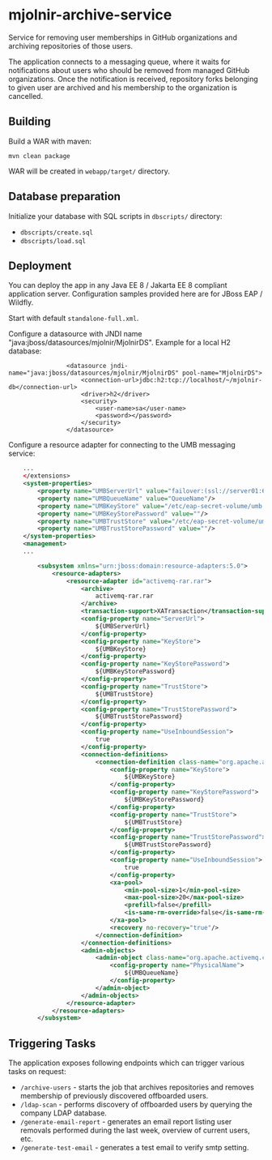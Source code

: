 # mjolnir-archive-service

Service for removing user memberships in GitHub organizations and archiving repositories of those users.

The application connects to a messaging queue, where it waits for notifications about users who should be removed from managed GitHub organizations.
Once the notification is received, repository forks belonging to given user are archived and his membership to the organization is cancelled.

## Building

Build a WAR with maven:

```
mvn clean package
```

WAR will be created in `webapp/target/` directory.

## Database preparation

Initialize your database with SQL scripts in `dbscripts/` directory:

* `dbscripts/create.sql`
* `dbscripts/load.sql`

## Deployment

You can deploy the app in any Java EE 8 / Jakarta EE 8 compliant application server. Configuration samples provided here are for JBoss EAP / Wildfly.

Start with default `standalone-full.xml`.

Configure a datasource with JNDI name "java:jboss/datasources/mjolnir/MjolnirDS". Example for a local H2 database:

```
                <datasource jndi-name="java:jboss/datasources/mjolnir/MjolnirDS" pool-name="MjolnirDS">
                    <connection-url>jdbc:h2:tcp://localhost/~/mjolnir-db</connection-url>
                    <driver>h2</driver>
                    <security>
                        <user-name>sa</user-name>
                        <password></password>
                    </security>
                </datasource>
```

Configure a resource adapter for connecting to the UMB messaging service:

```xml
    ...
    </extensions>
    <system-properties>
        <property name="UMBServerUrl" value="failover:(ssl://server01:61616,ssl://server02:61616)?jms.rmIdFromConnectionId=true&amp;maxReconnectAttempts=0&amp;reconnectSupported=false&amp;updateURIsSupported=false&amp;priorityBackup=false"/>
        <property name="UMBQueueName" value="QueueName"/>
        <property name="UMBKeyStore" value="/etc/eap-secret-volume/umb.keystore"/>
        <property name="UMBKeyStorePassword" value=""/>
        <property name="UMBTrustStore" value="/etc/eap-secret-volume/umb.truststore"/>
        <property name="UMBTrustStorePassword" value=""/>
    </system-properties>
    <management>
    ...
```

```xml
        <subsystem xmlns="urn:jboss:domain:resource-adapters:5.0">
            <resource-adapters>
                <resource-adapter id="activemq-rar.rar">
                    <archive>
                        activemq-rar.rar
                    </archive>
                    <transaction-support>XATransaction</transaction-support>
                    <config-property name="ServerUrl">
                        ${UMBServerUrl}
                    </config-property>
                    <config-property name="KeyStore">
                        ${UMBKeyStore}
                    </config-property>
                    <config-property name="KeyStorePassword">
                        ${UMBKeyStorePassword}
                    </config-property>
                    <config-property name="TrustStore">
                        ${UMBTrustStore}
                    </config-property>
                    <config-property name="TrustStorePassword">
                        ${UMBTrustStorePassword}
                    </config-property>
                    <config-property name="UseInboundSession">
                        true
                    </config-property>
                    <connection-definitions>
                        <connection-definition class-name="org.apache.activemq.ra.ActiveMQManagedConnectionFactory" jndi-name="java:/AMQConnectionFactory" enabled="true" tracking="false" pool-name="AMQConnectionFactory">
                            <config-property name="KeyStore">
                                ${UMBKeyStore}
                            </config-property>
                            <config-property name="KeyStorePassword">
                                ${UMBKeyStorePassword}
                            </config-property>
                            <config-property name="TrustStore">
                                ${UMBTrustStore}
                            </config-property>
                            <config-property name="TrustStorePassword">
                                ${UMBTrustStorePassword}
                            </config-property>
                            <config-property name="UseInboundSession">
                                true
                            </config-property>
                            <xa-pool>
                                <min-pool-size>1</min-pool-size>
                                <max-pool-size>20</max-pool-size>
                                <prefill>false</prefill>
                                <is-same-rm-override>false</is-same-rm-override>
                            </xa-pool>
                            <recovery no-recovery="true"/>
                        </connection-definition>
                    </connection-definitions>
                    <admin-objects>
                        <admin-object class-name="org.apache.activemq.command.ActiveMQQueue" jndi-name="java:/queue/EmployeeEventsQueue" use-java-context="true" pool-name="EmployeeEventsQueue">
                            <config-property name="PhysicalName">
                                ${UMBQueueName}
                            </config-property>
                        </admin-object>
                    </admin-objects>
                </resource-adapter>
            </resource-adapters>
        </subsystem>
```

## Triggering Tasks

The application exposes following endpoints which can trigger various tasks on request:

* `/archive-users` - starts the job that archives repositories and removes membership of previously discovered offboarded users.
* `/ldap-scan` - performs discovery of offboarded users by querying the company LDAP database.
* `/generate-email-report` - generates an email report listing user removals performed during the last week, overview of current users, etc.
* `/generate-test-email` - generates a test email to verify smtp setting.




